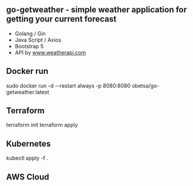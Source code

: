 ## go-getweather  -  simple weather application for getting your current forecast

- Golang / Gin
- Java Script / Axios
- Bootstrap 5
- API by www.weatherapi.com

## Docker run
sudo docker run -d --restart always -p 8080:8080 obetsa/go-getweather:latest

## Terraform
terraform init
terraform apply

## Kubernetes
kubectl apply -f .

## AWS Cloud
